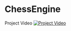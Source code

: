 # ChessEngine
Project Video
[![Project Video](https://img.youtube.com/vi/FnNIeDtFn54/0.jpg)](https://youtu.be/FnNIeDtFn54)

